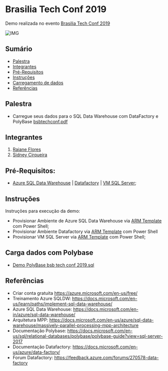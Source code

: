 
# Brasilia Tech Conf 2019
Demo realizada no evento  [Brasilia Tech Conf 2019](https://www.meetup.com/pt-BR/DevelopersBR/events/261655102/)


![IMG](https://github.com/sidneyocirqueira/bsbtechconf2019/blob/master/img/techconf.jpeg)

## Sumário
* [Palestra](#palestra)
* [Integrantes](#integrantes)
* [Pré-Requisitos](#prerequisitos)
* [Instruções](#instrucoes)
* [Carregamento de dados](#cargadedadoscompolybase)
* [Referências](#referencias)

## Palestra
* Carregue seus dados para o SQL Data Warehouse com DataFactory e PolyBase 
[bsbtechconf.pdf](https://github.com/sidneyocirqueira/bsbtechconf2019/blob/master/pdf/bsbtechconf.pdf)

## Integrantes
1. [Raiane Flores](https://www.linkedin.com/in/raiane-flores-borba-lins-07567463/) 
2. [Sidney Cirqueira](https://www.linkedin.com/in/sidneyoliveiracirqueira/)

## Pré-Requisitos:
* [Azure SQL Data Warehouse](https://azure.microsoft.com/en-in/services/sql-data-warehouse/) | [Datafactory](https://azure.microsoft.com/en-in/services/data-factory/) | [VM SQL Server](https://azure.microsoft.com/en-in/services/virtual-machines/sql-server/);

## Instruções
Instruções para execução da demo:
* Provisionar Ambiente de Azure SQL Data Warehouse via [ARM Template](https://github.com/sidneyocirqueira/agb2019-uberlandia-devops-sqldb/tree/master/arm) com Power Shell;
* Provisionar Ambiente Datafactory via [ARM Template](https://github.com/sidneyocirqueira/agb2019-uberlandia-devops-sqldb/tree/master/arm) com Power Shell
* Provisionar VM SQL Server via [ARM Template](https://github.com/sidneyocirqueira/agb2019-uberlandia-devops-sqldb/tree/master/arm) com Power Shell;

## Carga dados com Polybase
* [Demo PolyBase bsb tech conf 2019.sql](https://github.com/sidneyocirqueira/bsbtechconf2019/blob/master/scripts/Demo%20PolyBase%20bsb%20tech%20conf%202019.sql)

## Referências 
* Criar conta gratuita https://azure.microsoft.com/en-us/free/
* Treinamento Azure SQLDW: https://docs.microsoft.com/en-us/learn/paths/implement-sql-data-warehouse/
* Azure SQL Data Warehouse: https://docs.microsoft.com/en-in/azure/sql-data-warehouse/
* Arquitetura MPP: https://docs.microsoft.com/en-us/azure/sql-data-warehouse/massively-parallel-processing-mpp-architecture
* Documentação Polybase: https://docs.microsoft.com/en-us/sql/relational-databases/polybase/polybase-guide?view=sql-server-2017
* Documentação Datafactory: https://docs.microsoft.com/en-us/azure/data-factory/
* Forum Datafactory: https://feedback.azure.com/forums/270578-data-factory

 

